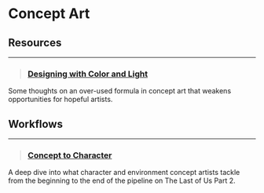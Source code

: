 # Concept Art

## Resources
___

> ### [Designing with Color and Light](https://www.youtube.com/watch?v=fvJQ0aHp-eQ)
Some thoughts on an over-used formula in concept art that weakens opportunities for hopeful artists.
<!-- -->


## Workflows
___

> ### [Concept to Character](https://www.youtube.com/watch?v=e_MwoMyJ2ZE)
A deep dive into what character and environment concept artists tackle from the beginning to the end of the pipeline on The Last of Us Part 2.
<!-- -->


